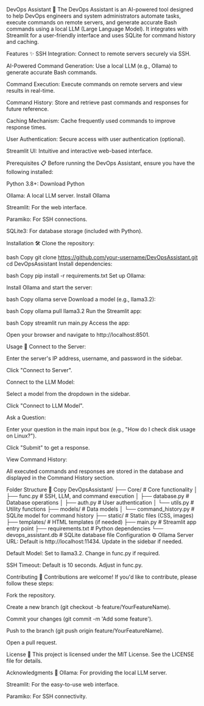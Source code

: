 DevOps Assistant 🤖
The DevOps Assistant is an AI-powered tool designed to help DevOps engineers and system administrators automate tasks, execute commands on remote servers, and generate accurate Bash commands using a local LLM (Large Language Model). It integrates with Streamlit for a user-friendly interface and uses SQLite for command history and caching.

Features ✨
SSH Integration: Connect to remote servers securely via SSH.

AI-Powered Command Generation: Use a local LLM (e.g., Ollama) to generate accurate Bash commands.

Command Execution: Execute commands on remote servers and view results in real-time.

Command History: Store and retrieve past commands and responses for future reference.

Caching Mechanism: Cache frequently used commands to improve response times.

User Authentication: Secure access with user authentication (optional).

Streamlit UI: Intuitive and interactive web-based interface.

Prerequisites 📋
Before running the DevOps Assistant, ensure you have the following installed:

Python 3.8+: Download Python

Ollama: A local LLM server. Install Ollama

Streamlit: For the web interface.

Paramiko: For SSH connections.

SQLite3: For database storage (included with Python).

Installation 🛠️
Clone the repository:

bash
Copy
git clone https://github.com/your-username/DevOpsAssistant.git
cd DevOpsAssistant
Install dependencies:

bash
Copy
pip install -r requirements.txt
Set up Ollama:

Install Ollama and start the server:

bash
Copy
ollama serve
Download a model (e.g., llama3.2):

bash
Copy
ollama pull llama3.2
Run the Streamlit app:

bash
Copy
streamlit run main.py
Access the app:

Open your browser and navigate to http://localhost:8501.

Usage 🚀
Connect to the Server:

Enter the server's IP address, username, and password in the sidebar.

Click "Connect to Server".

Connect to the LLM Model:

Select a model from the dropdown in the sidebar.

Click "Connect to LLM Model".

Ask a Question:

Enter your question in the main input box (e.g., "How do I check disk usage on Linux?").

Click "Submit" to get a response.

View Command History:

All executed commands and responses are stored in the database and displayed in the Command History section.

Folder Structure 📂
Copy
DevOpsAssistant/
├── Core/                     # Core functionality
│   ├── func.py               # SSH, LLM, and command execution
│   ├── database.py           # Database operations
│   ├── auth.py               # User authentication
│   └── utils.py              # Utility functions
├── models/                   # Data models
│   └── command_history.py    # SQLite model for command history
├── static/                   # Static files (CSS, images)
├── templates/                # HTML templates (if needed)
├── main.py                   # Streamlit app entry point
├── requirements.txt          # Python dependencies
└── devops_assistant.db       # SQLite database file
Configuration ⚙️
Ollama Server URL: Default is http://localhost:11434. Update in the sidebar if needed.

Default Model: Set to llama3.2. Change in func.py if required.

SSH Timeout: Default is 10 seconds. Adjust in func.py.

Contributing 🤝
Contributions are welcome! If you'd like to contribute, please follow these steps:

Fork the repository.

Create a new branch (git checkout -b feature/YourFeatureName).

Commit your changes (git commit -m 'Add some feature').

Push to the branch (git push origin feature/YourFeatureName).

Open a pull request.

License 📄
This project is licensed under the MIT License. See the LICENSE file for details.

Acknowledgments 🙏
Ollama: For providing the local LLM server.

Streamlit: For the easy-to-use web interface.

Paramiko: For SSH connectivity.
